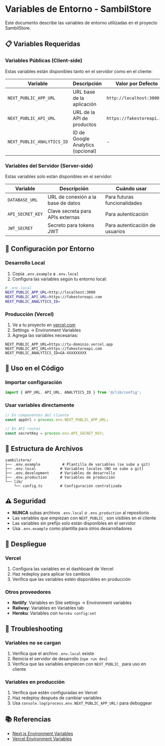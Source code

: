 # Variables de Entorno - SambilStore

Este documento describe las variables de entorno utilizadas en el proyecto SambilStore.

## 📋 Variables Requeridas

### Variables Públicas (Client-side)
Estas variables están disponibles tanto en el servidor como en el cliente:

| Variable | Descripción | Valor por Defecto | Ejemplo |
|----------|-------------|-------------------|---------|
| `NEXT_PUBLIC_APP_URL` | URL base de la aplicación | `http://localhost:3000` | `https://sambilstore.vercel.app` |
| `NEXT_PUBLIC_API_URL` | URL de la API de productos | `https://fakestoreapi.com` | `https://api.sambilstore.com` |
| `NEXT_PUBLIC_ANALYTICS_ID` | ID de Google Analytics (opcional) | - | `GA-XXXXXXXXX` |

### Variables del Servidor (Server-side)
Estas variables solo están disponibles en el servidor:

| Variable | Descripción | Cuándo usar |
|----------|-------------|-------------|
| `DATABASE_URL` | URL de conexión a la base de datos | Para futuras funcionalidades |
| `API_SECRET_KEY` | Clave secreta para APIs externas | Para autenticación |
| `JWT_SECRET` | Secreto para tokens JWT | Para autenticación de usuarios |

## 🚀 Configuración por Entorno

### Desarrollo Local
1. Copia `.env.example` a `.env.local`
2. Configura las variables según tu entorno local:

```bash
# .env.local
NEXT_PUBLIC_APP_URL=http://localhost:3000
NEXT_PUBLIC_API_URL=https://fakestoreapi.com
NEXT_PUBLIC_ANALYTICS_ID=
```

### Producción (Vercel)
1. Ve a tu proyecto en [vercel.com](https://vercel.com)
2. Settings → Environment Variables
3. Agrega las variables necesarias:

```
NEXT_PUBLIC_APP_URL=https://tu-dominio.vercel.app
NEXT_PUBLIC_API_URL=https://fakestoreapi.com
NEXT_PUBLIC_ANALYTICS_ID=GA-XXXXXXXXX
```

## 🔧 Uso en el Código

### Importar configuración
```typescript
import { APP_URL, API_URL, ANALYTICS_ID } from '@/lib/config';
```

### Usar variables directamente
```typescript
// En componentes del cliente
const appUrl = process.env.NEXT_PUBLIC_APP_URL;

// En API routes
const secretKey = process.env.API_SECRET_KEY;
```

## 📁 Estructura de Archivos

```
sambilstore/
├── .env.example          # Plantilla de variables (se sube a git)
├── .env.local           # Variables locales (NO se sube a git)
├── .env.development     # Variables de desarrollo
├── .env.production      # Variables de producción
└── lib/
    └── config.ts        # Configuración centralizada
```

## ⚠️ Seguridad

- **NUNCA** subas archivos `.env.local` o `.env.production` al repositorio
- Las variables que empiezan con `NEXT_PUBLIC_` son visibles en el cliente
- Las variables sin prefijo solo están disponibles en el servidor
- Usa `.env.example` como plantilla para otros desarrolladores

## 🔄 Despliegue

### Vercel
1. Configura las variables en el dashboard de Vercel
2. Haz redeploy para aplicar los cambios
3. Verifica que las variables estén disponibles en producción

### Otros proveedores
- **Netlify**: Variables en Site settings → Environment variables
- **Railway**: Variables en Variables tab
- **Heroku**: Variables con `heroku config:set`

## 🐛 Troubleshooting

### Variables no se cargan
1. Verifica que el archivo `.env.local` existe
2. Reinicia el servidor de desarrollo (`npm run dev`)
3. Verifica que las variables empiecen con `NEXT_PUBLIC_` para uso en cliente

### Variables en producción
1. Verifica que estén configuradas en Vercel
2. Haz redeploy después de cambiar variables
3. Usa `console.log(process.env.NEXT_PUBLIC_APP_URL)` para debuggear

## 📚 Referencias

- [Next.js Environment Variables](https://nextjs.org/docs/basic-features/environment-variables)
- [Vercel Environment Variables](https://vercel.com/docs/concepts/projects/environment-variables)
